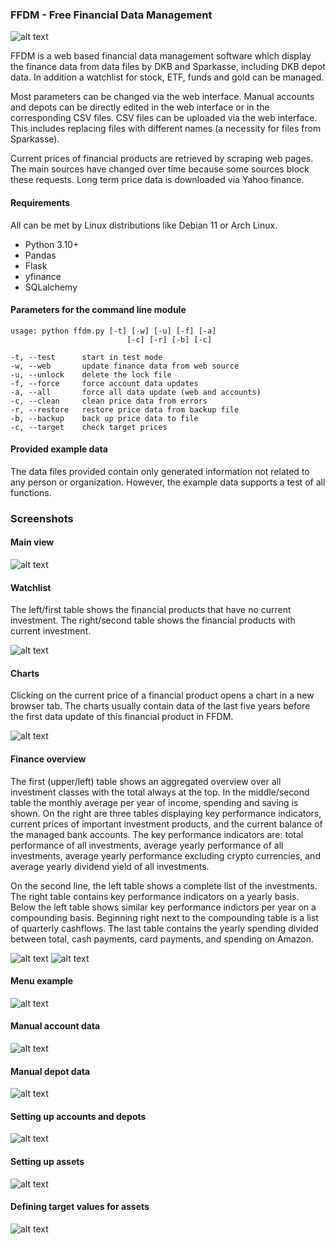 ### **FFDM - Free Financial Data Management**
![alt text](img/pbh.png)

FFDM is a web based financial data management software which display the finance data from data files by DKB and Sparkasse, including DKB depot data. In addition a watchlist for stock, ETF, funds and gold can be managed.

Most parameters can be changed via the web interface. Manual accounts and depots can be directly edited in the web interface or in the corresponding CSV files. CSV files can be uploaded via the web interface. This includes replacing files with different names (a necessity for files from Sparkasse).

Current prices of financial products are retrieved by scraping web pages. The main sources have changed over time because some sources block these requests. Long term price data is downloaded via Yahoo finance.

#### Requirements

All can be met by Linux distributions like Debian 11 or Arch Linux.

* Python 3.10+
* Pandas
* Flask
* yfinance
* SQLalchemy

#### Parameters for the command line module

```
usage: python ffdm.py [-t] [-w] [-u] [-f] [-a]
                          [-c] [-r] [-b] [-c]

-t, --test      start in test mode 
-w, --web       update finance data from web source
-u, --unlock    delete the lock file
-f, --force     force account data updates
-a, --all       force all data update (web and accounts)
-c, --clean     clean price data from errors
-r, --restore   restore price data from backup file
-b, --backup    back up price data to file
-c, --target    check target prices
```

#### Provided example data

The data files provided contain only generated information not related to any person or organization. However, the example data supports a test of all functions.

### Screenshots

#### Main view

![alt text](img/ffdm_01.png)

#### Watchlist

The left/first table shows the financial products that have no current investment. The right/second table shows the financial products with current investment. 

![alt text](img/ffdm_02.png)

#### Charts

Clicking on the current price of a financial product opens a chart in a new browser tab. The charts usually contain data of the last five years before the first data update of this financial product in FFDM. 

![alt text](img/ffdm_11.png)

#### Finance overview

The first (upper/left) table shows an aggregated overview over all investment classes with the total always at the top. In the middle/second table the monthly average per year of income, spending and saving is shown. On the right are three tables displaying key performance indicators, current prices of important investment products, and the current balance of the managed bank accounts. The key performance indicators are: total performance of all investments, average yearly performance of all investments, average yearly performance excluding crypto currencies, and average yearly dividend yield of all investments.

On the second line, the left table shows a complete list of the investments. The right table contains key performance indicators on a yearly basis. Below the left table shows similar key performance indictors per year on a compounding basis. Beginning right next to the compounding table is a list of quarterly cashflows. The last table contains the yearly spending divided between total, cash payments, card payments, and spending on Amazon.

![alt text](img/ffdm_03.png)
![alt text](img/ffdm_04.png)

#### Menu example

![alt text](img/ffdm_05.png)

#### Manual account data

![alt text](img/ffdm_06.png)

#### Manual depot data

![alt text](img/ffdm_07.png)

#### Setting up accounts and depots

![alt text](img/ffdm_08.png)

#### Setting up assets

![alt text](img/ffdm_09.png)

#### Defining target values for assets

![alt text](img/ffdm_10.png)
